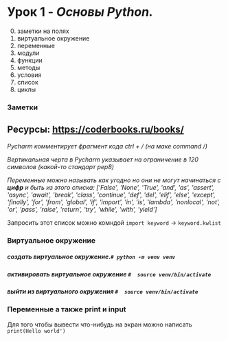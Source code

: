 # Урок 1 - *Основы Python.*
0) заметки на полях
1) виртуальное окружение
2) переменные
3) модули
4) функции
5) методы
6) условия
7) список
8) циклы

### Заметки
Ресурсы:
https://coderbooks.ru/books/ 
---
*Pycharm комментирует фрагмент кода ctrl + /   (на маке command /)* 

*Вертикальная черта в Pycharm указывает на ограничение в 120 символов
(какой-то стандарт pep8)* 

*Переменные можно называть как угодно но они не могут начинаться с **цифр**
и быть из этого списка: ['False', 'None', 'True', 'and', 'as', 'assert', 'async', 'await', 'break', 'class', 'continue', 'def', 'del', 'elif',
 'else', 'except', 'finally', 'for', 'from', 'global', 'if', 'import', 'in', 'is', 'lambda', 'nonlocal', 'not', 'or',
 'pass', 'raise', 'return', 'try', 'while', 'with', 'yield']*  

Запросить этот список можно комндой ```import keyword``` -> ```keyword.kwlist```
### Виртуальное окружение
##### создать виртуальное окружение.```# python -m venv venv```
##### активировать виртуальное окружение ```#  source venv/bin/activate```
##### выйти из виртуального окружения ```#  source venv/bin/activate```
### Переменные а также print и input
Для того чтобы вывести что-нибудь на экран можно написать ``print(Hello world')``
